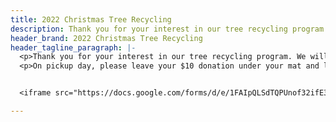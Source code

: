 ```yaml
---
title: 2022 Christmas Tree Recycling
description: Thank you for your interest in our tree recycling program.
header_brand: 2022 Christmas Tree Recycling
header_tagline_paragraph: |-
  <p>Thank you for your interest in our tree recycling program. We will be picking up trees on Saturday, January 8, 2022. Please fill out the form below to let us know that you would like your tree picked up.  </p>
  <p>On pickup day, please leave your $10 donation under your mat and leave your tree at the curb.  Trees must be free of ornaments, tinsel, lights, and garlands.  We cannot take artificial trees or live trees with flocking.</p>


  <iframe src="https://docs.google.com/forms/d/e/1FAIpQLSdTQPUnof32ifE3mxp5Np2vObjNCtcL5OW8hIJHK1wkcGEFCQ/viewform?embedded=true" width="640" height="1450" frameborder="0" marginheight="0" marginwidth="0">Loading…</iframe>

---
```

